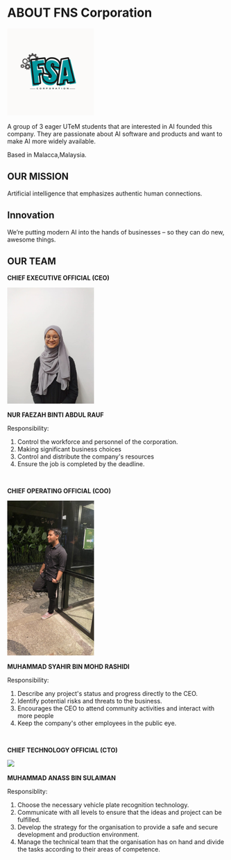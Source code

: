 # ABOUT FNS Corporation 

<img src="assets/FSA_logo.png" width="200" height="auto" />

A group of 3 eager UTeM students that are interested in AI founded this company. They are passionate about AI software and products and want to make AI more widely available.

Based in Malacca,Malaysia. 

## OUR MISSION
Artificial intelligence that emphasizes authentic human connections.

## Innovation
We’re putting modern AI into the hands of businesses – so they can do new, awesome things.

## OUR TEAM
**CHIEF EXECUTIVE OFFICIAL (CEO)**

<img src="assets/Faezah.jpeg" width="200" height="auto" />

**NUR FAEZAH BINTI ABDUL RAUF**

Responsibility:
1. Control the workforce and personnel of the corporation.
2. Making significant business choices
3. Control and distribute the company's resources
4. Ensure the job is completed by the deadline.

<br>

**CHIEF OPERATING OFFICIAL (COO)**

<img src="assets/Syahir.jpg" width="200" height="auto" />

**MUHAMMAD SYAHIR BIN MOHD RASHIDI**

Responsibility:
1. Describe any project's status and progress directly to the CEO.
2. Identify potential risks and threats to the business.
3. Encourages the CEO to attend community activities and interact with more people
4. Keep the company's other employees in the public eye.

<br>

**CHIEF TECHNOLOGY OFFICIAL (CTO)**

<img src="assets/tlh.jpeg" width="200" height="auto" />

**MUHAMMAD ANASS BIN SULAIMAN**

Responsiblity:
1. Choose the necessary vehicle plate recognition technology.
2. Communicate with all levels to ensure that the ideas and project can be fulfilled. 
3. Develop the strategy for the organisation to provide a safe and secure development and production environment.
4. Manage the technical team that the organisation has on hand and divide the tasks according to their areas of competence.


<br>
